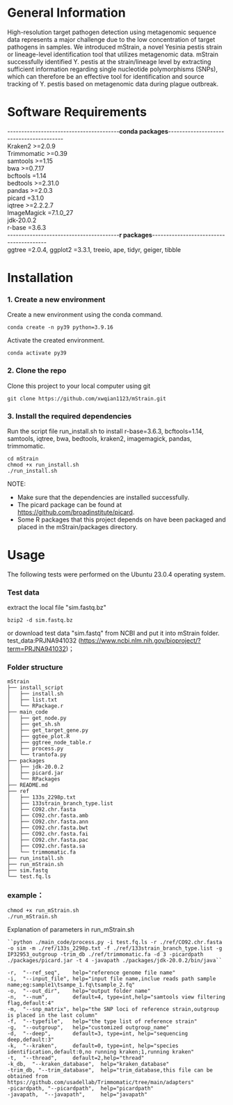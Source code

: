 # General Information
High-resolution target pathogen detection using metagenomic sequence data represents a major challenge due to the low concentration of target pathogens in samples. We introduced mStrain, a novel Yesinia pestis strain or lineage-level identification tool that utilizes metagenomic data. mStrain successfully identified Y. pestis at the strain/lineage level by extracting sufficient information regarding single nucleotide polymorphisms (SNPs), which can therefore be an effective tool for identification and source tracking of Y. pestis based on metagenomic data during plague outbreak.<br/>

# Software Requirements <br/>
----------------------------------------******conda packages******----------------------------------------<br/>
Kraken2 >=2.0.9 <br/>
Trimmomatic >=0.39 <br/>
samtools >=1.15 <br/>
bwa >=0.7.17 <br/>
bcftools =1.14 <br/>
bedtools >=2.31.0 <br/>
pandas >=2.0.3 <br/>
picard =3.1.0<br/>
iqtree >=2.2.2.7 <br/>
ImageMagick =7.1.0_27 <br/>
jdk-20.0.2 <br/> 
r-base =3.6.3 <br/>
----------------------------------------******r packages******----------------------------------------<br/>
ggtree =2.0.4,  ggplot2 =3.3.1,  treeio, ape,  tidyr, geiger,  tibble <br/>

# Installation
### 1. Create a new environment <br/>
Create a new environment using the conda command.<br/>
```
conda create -n py39 python=3.9.16
```
Activate the created environment.<br/>
```
conda activate py39
```
### 2. Clone the repo <br/>
Clone this project to your local computer using git<br/>
```
git clone https://github.com/xwqian1123/mStrain.git
```
### 3. Install the required dependencies <br/>
Run the script file run_install.sh to install r-base=3.6.3, bcftools=1.14, samtools, iqtree, bwa, bedtools, kraken2, imagemagick, pandas, trimmomatic.<br/>
```
cd mStrain
chmod +x run_install.sh
./run_install.sh
```
NOTE: 
- Make sure that the dependencies are installed successfully.
- The picard package can be found at https://github.com/broadinstitute/picard.
- Some R packages that this project depends on have been packaged and placed in the mStrain/packages directory.

# Usage 
The following tests were performed on the Ubuntu 23.0.4 operating system.

### Test data
extract the local file "sim.fastq.bz"<br/>
```
bzip2 -d sim.fastq.bz
```
or download test data "sim.fastq" from NCBI and put it into mStrain folder.<br/>
test_data:PRJNA941032 (https://www.ncbi.nlm.nih.gov/bioproject/?term=PRJNA941032)；<br/>

### Folder structure
```
mStrain
├── install_script
│   ├── install.sh
│   ├── list.txt
│   └── RPackage.r
├── main_code
│   ├── get_node.py
│   ├── get_sh.sh
│   ├── get_target_gene.py
│   ├── ggtee_plot.R
│   ├── ggtree_node_table.r
│   ├── process.py
│   └── trantofa.py
├── packages
│   ├── jdk-20.0.2
│   ├── picard.jar
│   └── RPackages
├── README.md
├── ref
│   ├── 133s_2298p.txt
│   ├── 133strain_branch_type.list
│   ├── CO92.chr.fasta
│   ├── CO92.chr.fasta.amb
│   ├── CO92.chr.fasta.ann
│   ├── CO92.chr.fasta.bwt
│   ├── CO92.chr.fasta.fai
│   ├── CO92.chr.fasta.pac
│   ├── CO92.chr.fasta.sa
│   └── trimmomatic.fa
├── run_install.sh
├── run_mStrain.sh
├── sim.fastq
└── test.fq.ls
```
### example：
```
chmod +x run_mStrain.sh
./run_mStrain.sh
```
Explanation of parameters in run_mStrain.sh
```
``python ./main_code/process.py -i test.fq.ls -r ./ref/CO92.chr.fasta -o sim -m ./ref/133s_2298p.txt -f ./ref/133strain_branch_type.list -g IP32953_outgroup -trim_db ./ref/trimmomatic.fa -d 3 -picardpath ./packages/picard.jar -t 4 -javapath ./packages/jdk-20.0.2/bin/java``

-r,  "--ref_seq",    help="reference genome file name"
-i,  "--input_file", help="input file name,inclue reads path sample name;eg:sample1\tsampe_1.fq\tsample_2.fq"
-o,  "--out_dir",    help="output folder name"
-n,  "--num",        default=4, type=int,help="samtools view filtering flag,default:4"
-m,  "--snp_matrix", help="the SNP loci of reference strain,outgroup is placed in the last column"
-f,  "--typefile",   help="the type list of reference strain"
-g,  "--outgroup",   help="customized outgroup_name"
-d,  "--deep",       default=3, type=int, help="sequencing deep,default:3"
-k,  "--kraken",     default=0, type=int, help="species identification,default:0,no running kraken;1,running kraken"
-t,  "--thread",     default=2,help="thread"
-k_db,  "--kraken_database",  help="kraken_database"
-trim_db, "--trim_database",  help="trim_database,this file can be obtained from https://github.com/usadellab/Trimmomatic/tree/main/adapters"
-picardpath, "--picardpath",  help="picardpath"
-javapath,  "--javapath",     help="javapath"

```


